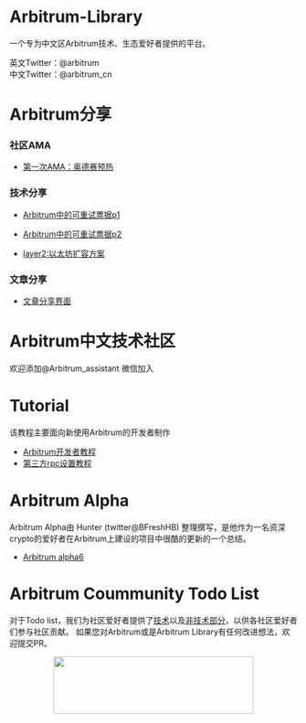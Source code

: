 # Arbitrum-Library
一个专为中文区Arbitrum技术、生态爱好者提供的平台。

英文Twitter：@arbitrum \
中文Twitter：@arbitrum_cn



# Arbitrum分享

### 社区AMA

- [第一次AMA：奥德赛预热](Share/AMA/OdysseyPreheating.md)

### 技术分享
- [Arbitrum中的可重试票据p1](https://www.youtube.com/watch?v=sYo8DXvysJI)

- [Arbitrum中的可重试票据p2](https://www.youtube.com/watch?v=l_wt3L2k4dc)

- [layer2:以太坊扩容方案](https://b23.tv/Vjn521b)
  
### 文章分享

- [文章分享界面](./Share/Articles/README.md)

# Arbitrum中文技术社区
欢迎添加@Arbitrum_assistant 微信加入

# Tutorial
该教程主要面向新使用Arbitrum的开发者制作
- [Arbitrum开发者教程](arbitrum-tutorials/README.md)
- [第三方rpc设置教程](rpc-tutorials/README.md)

# Arbitrum Alpha
Arbitrum Alpha由 Hunter (twitter@BFreshHB) 整理撰写，是他作为一名资深crypto的爱好者在Arbitrum上建设的项目中很酷的更新的一个总结。
- [Arbitrum alpha6](https://mirror.xyz/0x5489342452132548160F089F95e5433A918a3395/s5ilEYjTwsaWXYVq59LqEelH316RHu0GC00S8Hc3dU0)
  
# Arbitrum Coummunity Todo List
对于Todo list，我们为社区爱好者提供了[技术](TodoList/Tech.md)以及[非技术部分](TodoList/NonTech.md)，以供各社区爱好者们参与社区贡献。
如果您对Arbitrum或是Arbitrum Library有任何改进想法，欢迎提交PR。
<p align="center">
  <img width="350" height="100" src= "https://arbitrum.io/wp-content/uploads/2021/01/cropped-Arbitrum_Horizontal-Logo-Full-color-White-background-scaled-1.jpg" />
</p>